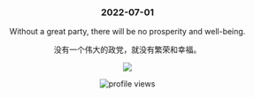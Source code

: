<!-- [START DAILY SAYING] -->
<!-- Please keep comment here to allow auto update -->
<h3 align="center">2022-07-01</h3>
<p align="center">Without a great party, there will be no prosperity and well-being.</p>
<p align="center">没有一个伟大的政党，就没有繁荣和幸福。</p>
<p align="center"><img src="https://staticedu-wps.cache.iciba.com/image/d7568faeaff74d9c32204d548551f6e2.jpg"/></p>
<!-- [END DAILY SAYING] -->

<p align="center"><img alt="profile views" src="https://komarev.com/ghpvc/?username=bubkoo&color=brightgreen&style=flat-square&label=PROFILE+VIEWS" /></p>
